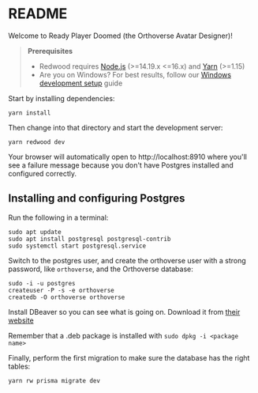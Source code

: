 # README

Welcome to Ready Player Doomed (the Orthoverse Avatar Designer)!

> **Prerequisites**
>
> - Redwood requires [Node.js](https://nodejs.org/en/) (>=14.19.x <=16.x) and [Yarn](https://yarnpkg.com/) (>=1.15)
> - Are you on Windows? For best results, follow our [Windows development setup](https://redwoodjs.com/docs/how-to/windows-development-setup) guide

Start by installing dependencies:

```
yarn install
```

Then change into that directory and start the development server:

```
yarn redwood dev
```

Your browser will automatically open to http://localhost:8910 where you'll see a failure message because you don't have Postgres installed and configured correctly.

## Installing and configuring Postgres

Run the following in a terminal:

```
sudo apt update
sudo apt install postgresql postgresql-contrib
sudo systemctl start postgresql.service
```

Switch to the postgres user, and create the orthoverse user with a strong password, like `orthoverse`, and the Orthoverse database:

```
sudo -i -u postgres
createuser -P -s -e orthoverse
createdb -O orthoverse orthoverse
```

Install DBeaver so you can see what is going on. Download it from [their website](https://https://dbeaver.io/download)

Remember that a .deb package is installed with `sudo dpkg -i <package name>`

Finally, perform the first migration to make sure the database has the right tables:

```
yarn rw prisma migrate dev
```





